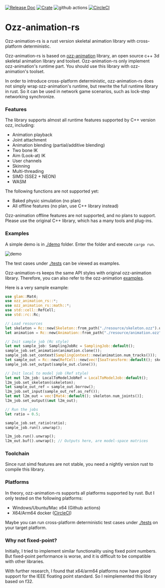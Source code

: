 [![Release Doc](https://docs.rs/ozz-animation-rs/badge.svg)](https://docs.rs/ozz-animation-rs)
[![Crate](https://img.shields.io/crates/v/ozz-animation-rs.svg)](https://crates.io/crates/ozz-animation-rs)
![github actions](https://github.com/SlimeYummy/ozz-animation-rs/actions/workflows/main.yml/badge.svg)
[![CircleCI](https://dl.circleci.com/status-badge/img/gh/SlimeYummy/ozz-animation-rs/tree/master.svg?style=shield)](https://dl.circleci.com/status-badge/redirect/gh/SlimeYummy/ozz-animation-rs/tree/master)

# Ozz-animation-rs

Ozz-animation-rs is a rust version skeletal animation library with cross-platform deterministic.

Ozz-animation-rs is based on [ozz-animation](https://github.com/guillaumeblanc/ozz-animation) library, an open source c++ 3d skeletal animation library and toolset. Ozz-animation-rs only implement ozz-animation's runtime part. You should use this library with ozz-animation's toolset.

In order to introduce cross-platform deterministic, ozz-animation-rs does not simply wrap ozz-animation's runtime, but rewrite the full runtime library in rust. So it can be used in network game scenarios, such as lock-step networking synchronize.

### Features

The library supports almost all runtime features supported by C++ version ozz, including:
- Animation playback
- Joint attachment
- Animation blending (partial/additive blending)
- Two bone IK
- Aim (Look-at) IK
- User channels
- Skinning
- Multi-threading
- SIMD (SSE2 + NEON)
- WASM

The following functions are not supported yet:
- Baked physic simulation (no plan)
- All offline features (no plan, use C++ library instead)

Ozz-animation offline features are not supported, and no plans to support. Please use the original C++ library, which has a many tools and plug-ins.

### Examples

A simple demo is in [./demo](https://github.com/SlimeYummy/ozz-animation-rs/tree/master/demo) folder. Enter the folder and execute `cargo run`.

![demo](https://raw.githubusercontent.com/SlimeYummy/ozz-animation-rs/master/demo/demo.jpg)

The test cases under [./tests](https://github.com/SlimeYummy/ozz-animation-rs/tree/master/tests) can be viewed as examples.

Ozz-animation-rs keeps the same API styles with original ozz-animation library. Therefore, you can also refer to the ozz-animation [examples](https://github.com/guillaumeblanc/ozz-animation/tree/master/samples).

Here is a very sample example:

```rust
use glam::Mat4;
use ozz_animation_rs::*;
use ozz_animation_rs::math::*;
use std::cell::RefCell;
use std::rc::Rc;

// Load resources
let skeleton = Rc::new(Skeleton::from_path("./resource/skeleton.ozz").unwrap());
let animation = Rc::new(Animation::from_path("./resource/animation.ozz").unwrap());

// Init sample job (Rc style)
let mut sample_job: SamplingJobRc = SamplingJob::default();
sample_job.set_animation(animation.clone());
sample_job.set_context(SamplingContext::new(animation.num_tracks()));
let sample_out = Rc::new(RefCell::new(vec![SoaTransform::default(); skeleton.num_soa_joints()]));
sample_job.set_output(sample_out.clone());

// Init local to model job (Ref style)
let mut l2m_job: LocalToModelJobRef = LocalToModelJob::default();
l2m_job.set_skeleton(&skeleton);
let sample_out_ref = sample_out.borrow();
l2m_job.set_input(sample_out_ref.as_ref());
let mut l2m_out = vec![Mat4::default(); skeleton.num_joints()];
l2m_job.set_output(&mut l2m_out);

// Run the jobs
let ratio = 0.5;

sample_job.set_ratio(ratio);
sample_job.run().unwrap();

l2m_job.run().unwrap();
l2m_out.buf().unwrap(); // Outputs here, are model-space matrices
```

### Toolchain

Since rust simd features are not stable, you need a nightly version rust to compile this library.

### Platforms

In theory, ozz-animation-rs supports all platforms supported by rust. But I only tested on the following platforms:
- Windows/Ubuntu/Mac x64 (Github actions)
- X64/Arm64 docker ([CircleCI](https://dl.circleci.com/status-badge/redirect/gh/SlimeYummy/ozz-animation-rs/tree/master))

Maybe you can run cross-platform deterministic test cases under [./tests](https://github.com/SlimeYummy/ozz-animation-rs/tree/master/tests) on your target platform.

### Why not fixed-point?

Initially, I tried to implement similar functionality using fixed point numbers. But fixed-point performance is worse, and it is difficult to be compatible with other libraries.

With further research, I found that x64/arm64 platforms now have good support for the IEEE floating point standard. So I reimplemented this library based on f32.
